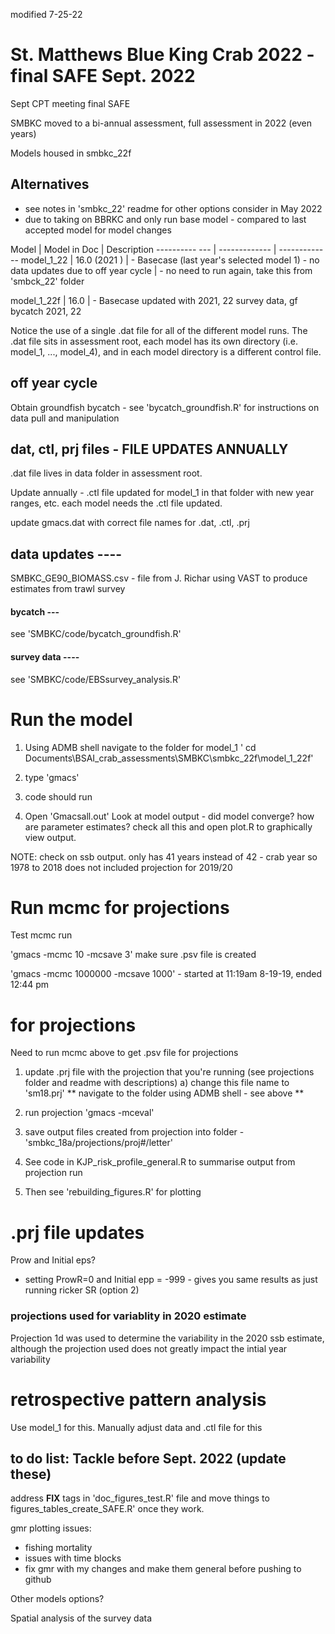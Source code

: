 modified 7-25-22
# St. Matthews Blue King Crab 2022 - final SAFE Sept. 2022
Sept CPT meeting final SAFE 

SMBKC moved to a bi-annual assessment, full assessment in 2022 (even years)

Models housed in smbkc_22f

## Alternatives
- see notes in 'smbkc_22' readme for other options consider in May 2022 
- due to taking on BBRKC and only run base model - compared to last accepted model for model changes

Model             | Model in Doc  | Description
---------- ---    | ------------- | -------------
model_1_22        |   16.0 (2021   )  | - Basecase (last year's selected model 1) - no data updates due to off year cycle
                                  | - no need to run again, take this from 'smbck_22' folder 

model_1_22f       |   16.0        | - Basecase updated with 2021, 22 survey data, gf bycatch 2021, 22


Notice the use of a single .dat file for all of the different model runs. 
The .dat file sits in assessment root, 
each model has its own directory (i.e. model_1, ..., model_4), and in each model directory is a different control file.

## off year cycle 
Obtain groundfish bycatch - see 'bycatch_groundfish.R' for instructions on data pull and manipulation


## dat, ctl, prj files - FILE UPDATES ANNUALLY
.dat file lives in data folder in assessment root.  

Update annually - 
.ctl file updated for model_1 in that folder with new year ranges, etc. each model needs the .ctl file updated.

update gmacs.dat with correct file names for .dat, .ctl, .prj

## data updates ----
SMBKC_GE90_BIOMASS.csv - file from J. Richar using VAST to produce estimates from trawl survey

#### bycatch ---
see 'SMBKC/code/bycatch_groundfish.R'

#### survey data ----
see 'SMBKC/code/EBSsurvey_analysis.R'


# Run the model
1) Using ADMB shell navigate to the folder for model_1
    ' cd Documents\BSAI_crab_assessments\SMBKC\smbkc_22f\model_1_22f'
    
2) type 'gmacs'

3) code should run

4) Open 'Gmacsall.out'
Look at model output - did model converge? how are parameter estimates? check all this and open plot.R to graphically view output.

NOTE: check on ssb output. only has 41 years instead of 42 - crab year so 1978 to 2018 does not included projection for 2019/20

# Run mcmc for projections
Test mcmc run

'gmacs -mcmc 10 -mcsave 3' make sure .psv file is created

'gmacs -mcmc 1000000 -mcsave 1000' - started at 11:19am 8-19-19, ended 12:44 pm


# for projections
Need to run mcmc above to get .psv file for projections

1) update .prj file with the projection that you're running (see projections folder and readme with descriptions)
    a) change this file name to 'sm18.prj'
  ** navigate to the folder using ADMB shell - see above **
2) run projection
'gmacs -mceval'

3) save output files created from projection into folder - 'smbkc_18a/projections/proj#/letter'

4) See code in KJP_risk_profile_general.R to summarise output from projection run
5) Then see 'rebuilding_figures.R' for plotting


# .prj file updates 
Prow and Initial eps?
- setting ProwR=0 and Initial epp = -999 - gives you same results as just running ricker SR (option 2)



### projections used for variablity in 2020 estimate
Projection 1d was used to determine the variability in the 2020 ssb estimate, although the projection used does not greatly impact the intial year variability

# retrospective pattern analysis 
Use model_1 for this. Manually adjust data and .ctl file for this 


## to do list: Tackle before Sept. 2022 (update these)
address **FIX** tags in 'doc_figures_test.R' file and move things to figures_tables_create_SAFE.R' once they work.

gmr plotting issues:
- fishing mortality
- issues with time blocks
- fix gmr with my changes and make them general before pushing to github

Other models options?

Spatial analysis of the survey data
